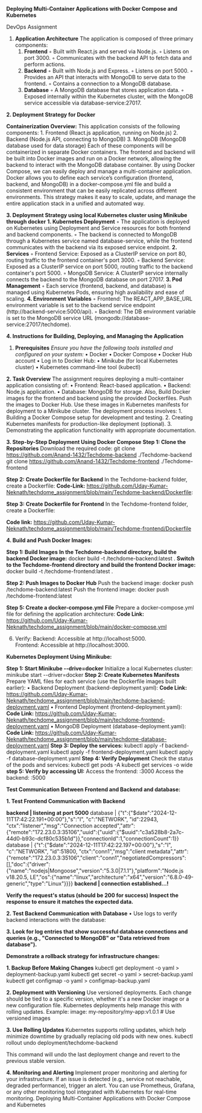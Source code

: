 
**Deploying Multi-Container Applications with Docker Compose and Kubernetes**

DevOps Assignment


1. **Application Architecture**
The application is composed of three primary components:
    1. **Frontend**
        ◦ Built with React.js and served via Node.js.
        ◦ Listens on port 3000.
        ◦ Communicates with the backend API to fetch data and perform actions.
    2. **Backend**
        ◦ Built with Node.js and Express.
        ◦ Listens on port 5000.
        ◦ Provides an API that interacts with MongoDB to serve data to the frontend.
        ◦ Contains a connection to a MongoDB database.
    3. **Database**
        ◦ A MongoDB database that stores application data.
        ◦ Exposed internally within the Kubernetes cluster, with the MongoDB service accessible via database-service:27017.
        
**2. Deployment Strategy for Docker**

**Containerization Overview:**
This application consists of the following components:
    1. Frontend (React.js application, running on Node.js)
    2. Backend (Node.js API, connecting to MongoDB)
    3. MongoDB (MongoDB database used for data storage)
Each of these components will be containerized in separate Docker containers. The frontend and backend will be built into Docker images and run on a Docker network, allowing the backend to interact with the MongoDB database container.
By using Docker Compose, we can easily deploy and manage a multi-container application. Docker allows you to define each service’s configuration (frontend, backend, and MongoDB) in a docker-compose.yml file and build a consistent environment that can be easily replicated across different environments. This strategy makes it easy to scale, update, and manage the entire application stack in a unified and automated way.

**3. Deployment Strategy using local Kubernetes cluster using Minikube through docker**
    **1. Kubernetes Deployment**
        ◦ The application is deployed on Kubernetes using Deployment and Service resources for both frontend and backend components.
        ◦ The backend is connected to MongoDB through a Kubernetes service named database-service, while the frontend communicates with the backend via its exposed service endpoint.
    **2. Services**
        ◦ Frontend Service: Exposed as a ClusterIP service on port 80, routing traffic to the frontend container's port 3000.
        ◦ Backend Service: Exposed as a ClusterIP service on port 5000, routing traffic to the backend container's port 5000.
        ◦ MongoDB Service: A ClusterIP service internally connects the backend to the MongoDB database on port 27017.
    **3. Pod Management**
        ◦ Each service (frontend, backend, and database) is managed using Kubernetes Pods, ensuring high availability and ease of scaling.
    **4. Environment Variables**
        ◦ Frontend: The REACT_APP_BASE_URL environment variable is set to the backend service endpoint (http://backend-service:5000/api).
        ◦ Backend: The DB environment variable is set to the MongoDB service URL (mongodb://database-service:27017/techdome).

**4. Instructions for Building, Deploying, and Managing the Application**

1. **Prerequisites**
*Ensure you have the following tools installed and configured on your system:*
    • Docker
    • Docker Compose
    • Docker Hub account
    • Log in to Docker Hub:
    • Minikube (for local Kubernetes cluster)
    • Kubernetes command-line tool (kubectl)
    
**2. Task Overview**
The assignment requires deploying a multi-container application consisting of:
    • Frontend: React-based application.
    • Backend: Node.js application.
    • Database: MongoDB for storage.
Also,
Build Docker images for the frontend and backend using the provided Dockerfiles.
Push the images to Docker Hub.
Use these images in Kubernetes manifests for deployment to a Minikube cluster.
The deployment process involves:
    1. Building a Docker Compose setup for development and testing.
    2. Creating Kubernetes manifests for production-like deployment (optional).
    3. Demonstrating the application functionality with appropriate documentation.
    
**3. Step-by-Step Deployment Using Docker Compose**
**Step 1: Clone the Repositories**
Download the required code:
git clone https://github.com/Anand-1432/Techdome-backend ./Techdome-backend
git clone https://github.com/Anand-1432/Techdome-frontend ./Techdome-frontend

**Step 2: Create Dockerfile for Backend**
In the Techdome-backend folder, create a Dockerfile:
**Code-Link:** https://github.com/Uday-Kumar-Neknath/techdome_assignment/blob/main/Techdome-backend/Dockerfile:

**Step 3: Create Dockerfile for Frontend**
In the Techdome-frontend folder, create a Dockerfile:

**Code link:** https://github.com/Uday-Kumar-Neknath/techdome_assignment/blob/main/Techdome-frontend/Dockerfile

**4. Build and Push Docker Images:**

**Step 1: Build Images**
**In the Techdome-backend directory, build the backend Docker image:**
docker build -t <dockerhub-username>/techdome-backend:latest .
**Switch to the Techdome-frontend directory and build the frontend Docker image:**
docker build -t <dockerhub-username>/techdome-frontend:latest .

**Step 2: Push Images to Docker Hub**
Push the backend image:
docker push <dockerhub-username>/techdome-backend:latest
Push the frontend image:
docker push <dockerhub-username>/techdome-frontend:latest

**Step 5: Create a docker-compose.yml File**
Prepare a docker-compose.yml file for defining the application architecture:
**Code Link:** https://github.com/Uday-Kumar-Neknath/techdome_assignment/blob/main/docker-compose.yml


6. Verify:
Backend: Accessible at http://localhost:5000.         
Frontend: Accessible at http://localhost:3000.

**Kubernetes Deployment Using Minikube:**

**Step 1: Start Minikube --drive=docker**
Initialize a local Kubernetes cluster:
minikube start --driver=docker
**Step 2: Create Kubernetes Manifests**
Prepare YAML files for each service (use the Dockerfile images built earlier):
    • Backend Deployment (backend-deployment.yaml):
    **Code Link:** https://github.com/Uday-Kumar-Neknath/techdome_assignment/blob/main/techdome-backend-deployment.yaml
    • Frontend Deployment (frontend-deployment.yaml):
**Code Link:**  https://github.com/Uday-Kumar-Neknath/techdome_assignment/blob/main/techdome-frontend-deployment.yaml
   • MongoDB Deployment (database-deployment.yaml):
**Code Link:**  https://github.com/Uday-Kumar-Neknath/techdome_assignment/blob/main/techdome-database-deployment.yaml
**Step 3: Deploy the services:**
kubectl apply -f backend-deployment.yaml
kubectl apply -f frontend-deployment.yaml
kubectl apply -f database-deployment.yaml
**Step 4: Verify Deployment**
Check the status of the pods and services:
kubectl get pods -A
kubectl get services -o wide
**step 5: Verify by accessing UI:**
Access the frontend: <clusterip>:3000
Access the backend: <clusterip>:5000

**Test Communication Between Frontend and Backend and database:**

**1. Test Frontend Communication with Backend**

**backend   | listening at port 5000**
database  | {"t":{"$date":"2024-12-11T17:42:22.191+00:00"},"s":"I",  "c":"NETWORK",  "id":22943,   "ctx":"listener","msg":"Connection accepted","attr":{"remote":"172.23.0.3:35106","uuid":{"uuid":{"$uuid":"c3a528b8-2a7c-44d0-b93c-dcf80c535b1d"}},"connectionId":1,"connectionCount":1}}
database  | {"t":{"$date":"2024-12-11T17:42:22.197+00:00"},"s":"I",  "c":"NETWORK",  "id":51800,   "ctx":"conn1","msg":"client metadata","attr":{"remote":"172.23.0.3:35106","client":"conn1","negotiatedCompressors":[],"doc":{"driver":{"name":"nodejs|Mongoose","version":"5.3.0|7.1.1"},"platform":"Node.js v18.20.5, LE","os":{"name":"linux","architecture":"x64","version":"6.8.0-49-generic","type":"Linux"}}}}
**backend   | connection established...!**

**Verify the request's status (should be 200 for success) Inspect the response to ensure it matches the expected data.**

**2. Test Backend Communication with Database**
    • Use logs to verify backend interactions with the database:

**3. Look for log entries that show successful database connections and queries (e.g., "Connected to MongoDB" or "Data retrieved from database").**


**Demonstrate a rollback strategy for infrastructure changes:**

**1. Backup Before Making Changes**
kubectl get deployment <deployment-name> -o yaml > deployment-backup.yaml
kubectl get secret <secret-name> -o yaml > secret-backup.yaml
kubectl get configmap <configmap-name> -o yaml > configmap-backup.yaml

**2. Deployment with Versioning**
Use versioned deployments. Each change should be tied to a specific version, whether it's a new Docker image or a new configuration file. Kubernetes deployments help manage this with rolling updates.
Example: image: my-repository/my-app:v1.0.1 # Use versioned images

**3. Use Rolling Updates**
Kubernetes supports rolling updates, which help minimize downtime by gradually replacing old pods with new ones.
kubectl rollout undo deployment/techdome-backend

This command will undo the last deployment change and revert to the previous stable version.

**4. Monitoring and Alerting**
Implement proper monitoring and alerting for your infrastructure. If an issue is detected (e.g., service not reachable, degraded performance), trigger an alert.
You can use Prometheus, Grafana, or any other monitoring tool integrated with Kubernetes for real-time monitoring.
Deploying Multi-Container Applications with Docker Compose and Kubernetes

